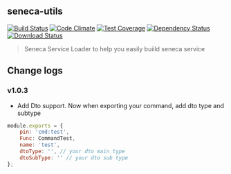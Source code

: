 ## seneca-utils

[![Build Status](https://travis-ci.org/immanuel192/seneca-utils.png?branch=master)](https://travis-ci.org/immanuel192/seneca-utils/)
[![Code Climate](https://codeclimate.com/github/immanuel192/seneca-utils.png)](https://codeclimate.com/github/immanuel192/seneca-utils)
[![Test Coverage](https://codeclimate.com/github/immanuel192/seneca-utils/badges/coverage.svg)](https://codeclimate.com/github/immanuel192/seneca-utils/coverage)
[![Dependency Status](https://david-dm.org/immanuel192/seneca-utils.png)](https://david-dm.org/immanuel192/seneca-utils)
[![Download Status](https://img.shields.io/npm/immanuel192/seneca-utils.svg?style=flat-square)](https://www.npmjs.com/package/seneca-utils)

> Seneca Service Loader to help you easily buiild seneca service

## Change logs
### v1.0.3
- Add Dto support. Now when exporting your command, add dto type and subtype
```javascript
module.exports = {
    pin: 'cmd:test',
    Func: CommandTest,
    name: 'test',
    dtoType: '', // your dto main type
    dtoSubType: '' // your dto sub type
};
```